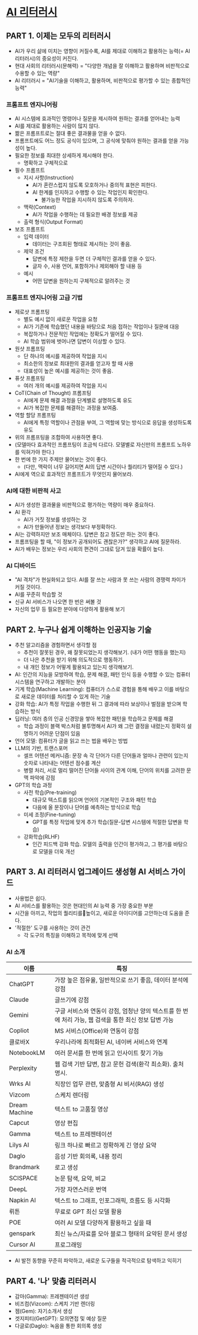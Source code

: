 # [AI 리터러시](http://aladin.kr/p/zRUfB)

## PART 1. 이제는 모두의 리터러시
- AI가 우리 삶에 미치는 영향이 커질수록, AI를 제대로 이해하고 활용하는 능력(= AI 리터러시)의 중요성이 커진다.
- 현대 사회의 리터러시(문해력) = "다양한 개념을 잘 이해하고 활용하며 비판적으로 수용할 수 있는 역량"
- AI 리터러시 = "AI기술을 이해하고, 활용하며, 비판적으로 평가할 수 있는 종합적인 능력"

### 프롬프트 엔지니어링
- AI 시스템에 효과적인 명령어나 질문을 제시하여 원하는 결과를 얻어내는 능력
- AI를 제대로 활용하는 사람이 많지 않다.
- 짦은 프롬프트로는 절대 좋은 결과물을 얻을 수 없다.
- 프롬프트에도 어느 정도 공식이 있으며, 그 공식에 맞춰야 원하는 결과를 얻을 가능성이 높다.
- 필요한 정보를 최대한 상세하게 제시해야 한다.
    - 명확하고 구체적으로
- 필수 프롬프트
    - 지시 사항(Instruction)
        - AI가 혼란스럽지 않도록 모호하거나 중의적 표현은 피한다.
        - AI 한계를 인지하고 수행할 수 있는 작업인지 확인한다.
            - 불가능한 작업을 지시하지 않도록 주의하자.
    - 맥락(Context)
        - AI가 작업을 수행하는 데 필요한 배경 정보를 제공
    - 출력 형식(Output Format)
- 보조 프롬프트
    - 입력 데이터
        - 데이터는 구조회된 형태로 제시하는 것이 좋음.
    - 제약 조건
        - 답변에 특정 제한을 두면 더 구체적인 결과를 얻을 수 있다.
        - 글자 수, 사용 언어, 포함하거나 제외해야 할 내용 등
    - 예시
        - 어떤 답변을 원하는지 구체적으로 알려주는 것

### 프롬프트 엔지니어링 고급 기법
- 제로샷 프롬프팅
    - 별도 예시 없이 새로운 작업을 요청
    - AI가 기존에 학습했던 내용을 바탕으로 처음 접하는 작업이나 질문에 대응
    - 복잡하거나 전문적인 작업에는 정확도가 떨어질 수 있다.
    - AI 학습 범위에 벗어나면 답변이 이상할 수 있다.
- 원샷 프롬프팅
    - 단 하나의 예시를 제공하여 작업을 지시
    - 최소한의 정보로 최대한의 결과를 얻고자 할 때 사용
    - 대표성이 높은 예시를 제공하는 것이 좋음.
- 퓨삿 프롬프팅
    - 여러 개의 예시를 제공하여 작업을 지시
- CoT(Chain of Thought) 프롬프팅
    - AI에게 문제 해결 과정을 단계별로 설명하도록 유도
    - AI가 복잡한 문제를 해결하는 과정을 보여줌.
- 역할 할당 프롬프팅
    - AI에게 특정 역할이나 관점을 부여, 그 역할에 맞는 방식으로 응답을 생성하도록 유도
- 위의 프롬프팅을 조합하여 사용하면 좋다.
- (모델마다 효과적인 프롬프팅이 조금씩 다르다. 모델별로 자신만의 프롬프트 노하우를 익혀가야 한다.)
- 한 번에 한 가지 주제만 물어보는 것이 좋다.
    - (다만, 맥락이 너무 길어지면 AI의 답변 시간이나 퀄리티가 떨어질 수 있다.)
- AI에게 역으로 효과적인 프롬프트가 무엇인지 물어보라.

### AI에 대한 비판적 사고
- AI가 생성한 결과물을 비판적으로 평가하는 역량이 매우 중요하다.
- AI 환각
    - AI가 거짓 정보를 생성하는 것
    - AI가 만들어낸 정보는 생각보다 부정확하다.
- AI는 강력하지만 보조 매체이다. 답변은 참고 정도만 하는 것이 좋다.
- 프롬프팅을 할 때, "이 정보가 공개되어도 괜찮은가?" 생각하고 AI에 질문하라.
- AI가 배우는 정보는 우리 사회의 편견이 그대로 담겨 있을 확률이 높다.

### AI 디바이드
- "AI 격차"가 현실화되고 있다. AI를 잘 쓰는 사람과 못 쓰는 사람의 경쟁력 차이가 커질 것이다.
- AI를 꾸준히 학습할 것
- 신규 AI 서비스가 나오면 한 번은 써볼 것
- 자신의 업무 등 필요한 분야에 다양하게 활용해 보기


## PART 2. 누구나 쉽게 이해하는 인공지능 기술
- 추천 알고리즘을 경험하면서 생각할 점
    - 추천이 잘못된 경우, 왜 잘못되었는지 생각해보기. (내가 어떤 행동을 했는지)
    - 더 나은 추천을 받기 위해 의도적으로 행동하기.
    - 내 개인 정보가 어떻게 활용되고 있는지 생각해보기.
- AI: 인간의 지능을 모방하여 학습, 문제 해결, 패턴 인식 등을 수행할 수 있는 컴퓨터 시스템을 연구하고 개발하는 분야
- 기계 학습(Machine Learning): 컴퓨터가 스스로 경험을 통해 배우고 이를 바탕으로 새로운 데이터를 처리할 수 있게 하는 기술
- 강화 학습: AI가 특정 작업을 수행한 뒤 그 결과에 따라 보상이나 벌점을 받으며 학습하는 방식
- 딥러닝: 여러 층의 인공 신경망을 쌓아 복잡한 패턴을 학습하고 문제를 해결
    - 학습 과정이 블랙 박스처럼 불투명해서 AI가 왜 그런 결정을 내렸는지 정확히 설명하기 어려운 단점이 있음
- 언어 모델: 컴퓨터가 글을 읽고 쓰는 법을 배우는 방법
- LLM의 기반, 트랜스포머
    - 셀프 어텐션 메커니즘: 문장 속 각 단어가 다른 단어들과 얼마나 관련이 있는지 숫자로 나타내는 어텐션 점수를 계산
    - 병렬 처리, 서로 멀리 떨어진 단어들 사이의 관계 이해, 단어의 위치를 고려한 문맥 파악에 강점
- GPT의 학습 과정
    - 사전 학습(Pre-training)
        - 대규모 텍스트를 읽으며 언어의 기본적인 구조와 패턴 학습
        - 다음에 올 문장이나 단어를 예측하는 방식으로 학습
    - 미세 조정(Fine-tuning)
        - GPT를 특정 작업에 맞게 추가 학습(질문-답변 시스템에 적절한 답변을 학습)
    - 강화학습(RLHF)
        - 인간 피드백 강화 학습. 모델의 출력을 인간이 평가하고, 그 평가를 바탕으로 모델을 더욱 개선

## PART 3. AI 리터러시 업그레이드 생성형 AI 서비스 가이드
- 사용법은 쉽다.
- AI 서비스를 활용하는 것은 현대인의 AI 능력 중 가장 중요한 부분
- 시간을 아끼고, 작업의 퀄리티를높이고, 새로운 아이디어를 고안하는데 도움을 준다.
- '적절한' 도구를 사용하는 것이 관건
    - 각 도구의 특징을 이해하고 목적에 맞게 선택

### AI 소개
|이름|특징|
|--|--|
|ChatGPT|가장 높은 점유율, 일반적으로 쓰기 좋음, 데이터 분석에 강점|
|Claude|글쓰기에 강점|
|Gemini|구글 서비스와 연동이 강점, 엄청난 양의 텍스트를 한 번에 처리 가능, 웹 검색을 통한 최신 정보 답변 가능|
|Copliot|MS 서비스(Office)와 연동이 강점|
|클로바X|우리나라에 최적화된 AI, 네이버 서비스와 연계|
|NotebookLM|여러 문서를 한 번에 읽고 인사이트 찾기 가능|
|Perplexity|웹 검색 기반 답변, 참고 문헌 검색(환각 최소화). 출처 명시.|
|Wrks AI|직장인 업무 관련, 맞춤형 AI 비서(RAG) 생성|
|Vizcom|스케치 렌더링|
|Dream Machine|텍스트 to 고품질 영상|
|Capcut|영상 편집|
|Gamma|텍스트 to 프레젠테이션|
|Lilys AI|링크 하나로 빠르고 정확하게 긴 영상 요약|
|Daglo|음성 기반 회의록, 내용 정리|
|Brandmark|로고 생성|
|SCISPACE|논문 탐색, 요약, 비교|
|DeepL|가장 자연스러운 번역|
|Napkin AI|텍스트 to 그래프, 인포그래픽, 흐름도 등 시각화|
|뤼튼|무료로 GPT 최신 모델 활용|
|POE|여러 AI 모델 다양하게 활용하고 싶을 때|
|genspark|최신 뉴스/자료를 모아 블로그 형태의 요약된 문서 생성|
|Cursor AI|프로그래밍|

- AI 발전 동향을 꾸준히 파악하고, 새로운 도구들을 적극적으로 탐색하고 익히기

## PART 4. '나' 맞춤 리터러시
- 감마(Gamma): 프레젠테이션 생성
- 비즈컴(Vizcom): 스케치 기반 렌더링
- 젬(Gem): 자기소개서 생성
- 겟지피티(GetGPT): 모의면접 및 예상 질문
- 다글로(Daglo): 녹음을 통한 회의록 생성
